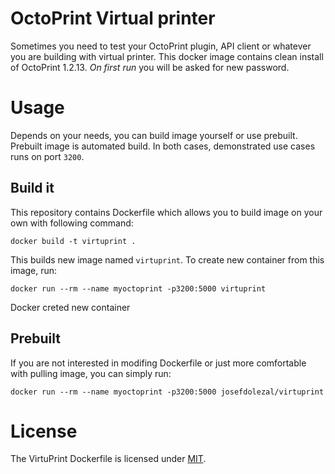 # OctoPrint Virtual printer
Sometimes you need to test your OctoPrint plugin, API client or whatever you are building with virtual printer. This docker image contains clean install of OctoPrint 1.2.13. *On first run* you will be asked for new password.

# Usage

Depends on your needs, you can build image yourself or use prebuilt. Prebuilt image is automated build. In both cases, demonstrated use cases runs on port `3200`.

## Build it

This repository contains Dockerfile which allows you to build image on your own with following command:

```
docker build -t virtuprint .
```

This builds new image named `virtuprint`. To create new container from this image, run:

```
docker run --rm --name myoctoprint -p3200:5000 virtuprint
```

Docker creted new container

## Prebuilt

If you are not interested in modifing Dockerfile or just more comfortable with pulling image, you can simply run:

```
docker run --rm --name myoctoprint -p3200:5000 josefdolezal/virtuprint
```

# License
The VirtuPrint Dockerfile is licensed under [MIT](LICENSE).
